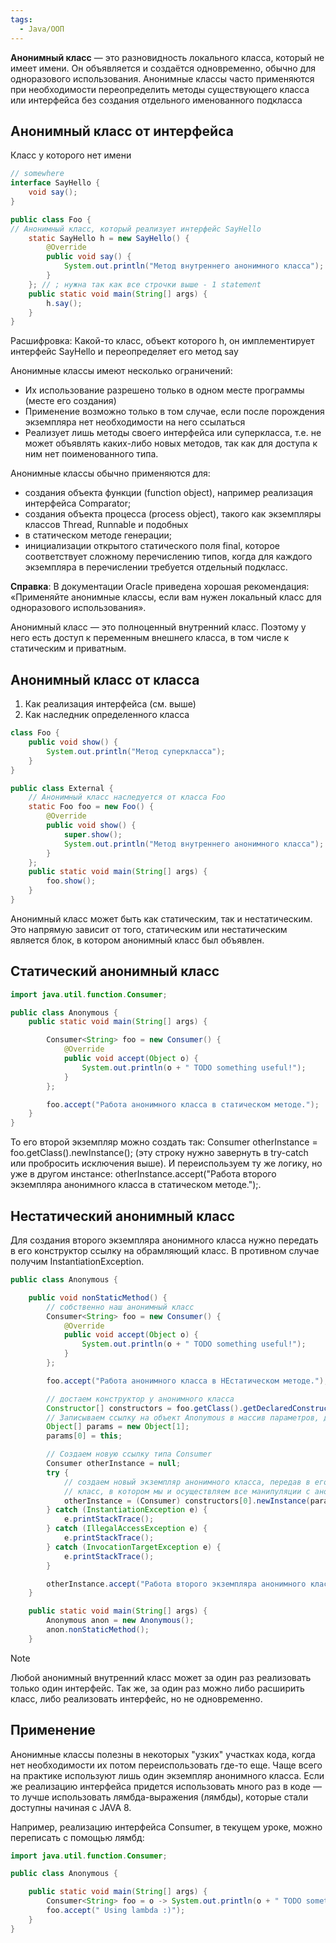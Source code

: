 ```yaml
---
tags:
  - Java/ООП
---
```

**Анонимный класс** — это разновидность локального класса, который не имеет имени. Он объявляется и создаётся одновременно, обычно для одноразового использования. Анонимные классы часто применяются при необходимости переопределить методы существующего класса или интерфейса без создания отдельного именованного подкласса
## Анонимный класс от интерфейса
Класс у которого нет имени
```java
// somewhere 
interface SayHello { 
	void say(); 
}

public class Foo { 
// Анонимный класс, который реализует интерфейс SayHello
	static SayHello h = new SayHello() {
		@Override 
		public void say() { 
			System.out.println("Метод внутреннего анонимного класса");
		} 
	}; // ; нужна так как все строчки выше - 1 statement
	public static void main(String[] args) { 
		h.say(); 
	} 
} 

```
Расшифровка:
Какой-то класс, объект которого h, он имплементирует интерфейс SayHello и переопределяет его метод say 

Анонимные классы имеют несколько ограничений: 
- Их использование разрешено только в одном месте программы (месте его создания)
- Применение возможно только в том случае, если после порождения экземпляра нет необходимости на него ссылаться 
- Реализует лишь методы своего интерфейса или суперкласса, т.е. не может объявлять каких-либо новых методов, так как для доступа к ним нет поименованного типа.

Анонимные классы обычно применяются для: 
- создания объекта функции (function object), например реализация интерфейса Comparator; 
- создания объекта процесса (process object), такого как экземпляры классов Thread, Runnable и подобных 
- в статическом методе генерации; 
- инициализации открытого статического поля final, которое соответствует сложному перечислению типов, когда для каждого экземпляра в перечислении требуется отдельный подкласс.

**Справка**: В документации Oracle приведена хорошая рекомендация: «Применяйте анонимные классы, если вам нужен
локальный класс для одноразового использования».

Анонимный класс — это полноценный внутренний класс. Поэтому у него есть доступ к переменным внешнего класса, в том числе к статическим и приватным.
## Анонимный класс от класса
1. Как реализация интерфейса (см. выше)
2. Как наследник определенного класса
```java
class Foo {
    public void show() {
        System.out.println("Метод суперкласса");
    }
}

public class External {
    // Анонимный класс наследуется от класса Foo
    static Foo foo = new Foo() {
        @Override
        public void show() {
            super.show();
            System.out.println("Метод внутреннего анонимного класса");
        }
    };
    public static void main(String[] args) {
        foo.show();
    }
}

```
Анонимный класс может быть как статическим, так и нестатическим. Это напрямую зависит от того, статическим или нестатическим является блок, в котором анонимный класс был объявлен.

## Статический анонимный класс
```java
import java.util.function.Consumer;

public class Anonymous {
    public static void main(String[] args) {

        Consumer<String> foo = new Consumer() {
            @Override
            public void accept(Object o) {
                System.out.println(o + " TODO something useful!");
            }
        };

        foo.accept("Работа анонимного класса в статическом методе.");
    }
}
 ```
 То его второй экземпляр можно создать так: Consumer otherInstance = foo.getClass().newInstance(); (эту строку нужно завернуть в try-catch или пробросить исключения выше). И переиспользуем ту же логику, но уже в другом инстансе: otherInstance.accept("Работа второго экземпляра анонимного класса в статическом методе.");.
## Нестатический анонимный класс
Для создания второго экземпляра анонимного класса нужно передать в его конструктор ссылку на обрамляющий класс. В противном случае получим InstantiationException.
```java
public class Anonymous {

    public void nonStaticMethod() {
        // собственно наш анонимный класс
        Consumer<String> foo = new Consumer() {
            @Override
            public void accept(Object o) {
                System.out.println(o + " TODO something useful!");
            }
        };

        foo.accept("Работа анонимного класса в НЕстатическом методе.");

        // достаем конструктор у анонимного класса
        Constructor[] constructors = foo.getClass().getDeclaredConstructors();
        // Записываем ссылку на объект Anonymous в массив параметров, для конструктора.
        Object[] params = new Object[1];
        params[0] = this;

        // Создаем новую ссылку типа Consumer
        Consumer otherInstance = null;
        try {
            // создаем новый экземпляр анонимного класса, передав в его конструктор массив параметров, ссылку на текущий
            // класс, в котором мы и осуществляем все манипуляции с анонимным классом.
            otherInstance = (Consumer) constructors[0].newInstance(params);
        } catch (InstantiationException e) {
            e.printStackTrace();
        } catch (IllegalAccessException e) {
            e.printStackTrace();
        } catch (InvocationTargetException e) {
            e.printStackTrace();
        }

        otherInstance.accept("Работа второго экземпляра анонимного класса в НЕстатическом методе.");
    }

    public static void main(String[] args) {
        Anonymous anon = new Anonymous();
        anon.nonStaticMethod();
    }
```

> [!NOTE]
Любой анонимный внутренний класс может за один раз реализовать только один интерфейс. Так же, за один раз можно либо расширить класс, либо реализовать интерфейс, но не одновременно.

## Применение
Анонимные классы полезны в некоторых "узких" участках кода, когда нет необходимости их потом переиспользовать где-то еще. Чаще всего на практике используют лишь один экземпляр анонимного класса. Если же реализацию интерфейса придется использовать много раз в коде — то лучше использовать лямбда-выражения (лямбды), которые стали доступны начиная с JAVA 8.

Например, реализацию интерфейса Consumer, в текущем уроке, можно переписать с помощью лямбд:
```java
import java.util.function.Consumer;

public class Anonymous {

    public static void main(String[] args) {
        Consumer<String> foo = o -> System.out.println(o + " TODO something useful!");
        foo.accept(" Using lambda :)");
    }
}
```
